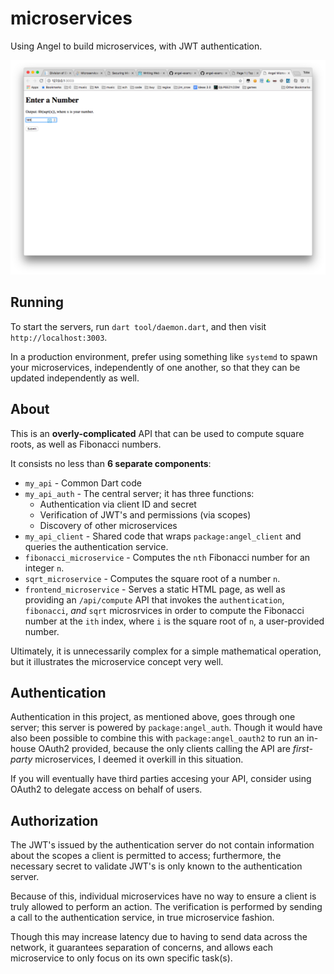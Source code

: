 # microservices

Using Angel to build microservices, with JWT authentication.

![Screenshot of frontend](screenshots/screenshot.png)

## Running

To start the servers, run `dart tool/daemon.dart`, and then
visit `http://localhost:3003`.

In a production environment, prefer using something like
`systemd` to spawn your microservices, independently of one
another, so that they can be updated independently as well.

## About

This is an **overly-complicated** API that can be used to compute
square roots, as well as Fibonacci numbers.

It consists no less than **6 separate components**:

- `my_api` - Common Dart code
- `my_api_auth` - The central server; it has three functions:
  - Authentication via client ID and secret
  - Verification of JWT's and permissions (via scopes)
  - Discovery of other microservices
- `my_api_client` - Shared code that wraps `package:angel_client` and queries the authentication service.
- `fibonacci_microservice` - Computes the `nth` Fibonacci number for an integer `n`.
- `sqrt_microservice` - Computes the square root of a number `n`.
- `frontend_microservice` - Serves a static HTML page, as well as providing
an `/api/compute` API that invokes the `authentication`, `fibonacci`, *and* `sqrt`
microsrvices in order to compute the Fibonacci number at the `ith` index, where
`i` is the square root of `n`, a user-provided number.

Ultimately, it is unnecessarily complex for a simple mathematical operation,
but it illustrates the microservice concept very well.

## Authentication

Authentication in this project, as mentioned above, goes through
one server; this server is powered by `package:angel_auth`. Though it
would have also been possible to combine this with `package:angel_oauth2`
to run an in-house OAuth2 provided, because the only clients calling the
API are _first-party_ microservices, I deemed it overkill in this situation.

If you will eventually have third parties accesing your API, consider using
OAuth2 to delegate access on behalf of users.

## Authorization
The JWT's issued by the authentication server do not contain information about the
scopes a client is permitted to access; furthermore, the necessary secret to
validate JWT's is only known to the authentication server.

Because of this, individual microservices have no way to ensure a client is
truly allowed to perform an action. The verification is performed by sending
a call to the authentication service, in true microservice fashion.

Though this may increase latency due to having to send data across the network,
it guarantees separation of concerns, and allows each microservice to only
focus on its own specific task(s).